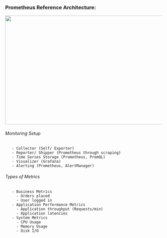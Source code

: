 ### Prometheus Reference Architecture: 
<img src="https://user-images.githubusercontent.com/92606493/178771795-264ccfcc-904b-44c2-90b8-f7d2d7c8d4c3.png" Width="600" Height="350">

###### Monitoring Setup
       - Collector (Self/ Exporter)
       - Reporter/ Shipper (Prometheus through scraping)
       - Time Series Storage (Prometheus, PromQL)
       - Visualizer (Grafana)
       - Alerting (Prometheus, AlertManager)
       
###### Types of Metrics
       - Business Metrics
         - Orders placed
         - User logged in
       - Application Performance Metrics
         - Application throughput (Requests/min)
         - Application latencies
       - System Metrics
         - CPU Usage
         - Memory Usage
         - Disk I/O
